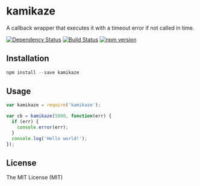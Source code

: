 # kamikaze

A callback wrapper that executes it with a timeout error if not called in time.

[![Dependency Status](https://david-dm.org/zkochan/kamikaze/status.svg?style=flat)](https://david-dm.org/zkochan/kamikaze)
[![Build Status](https://travis-ci.org/zkochan/kamikaze.svg?branch=master)](https://travis-ci.org/zkochan/kamikaze)
[![npm version](https://badge.fury.io/js/kamikaze.svg)](http://badge.fury.io/js/kamikaze)


## Installation

```js
npm install --save kamikaze
```


## Usage

```js
var kamikaze = require('kamikaze');

var cb = kamikaze(5000, function(err) {
  if (err) {
    console.error(err);
  }
  console.log('Hello world!');
});
```


## License

The MIT License (MIT)
